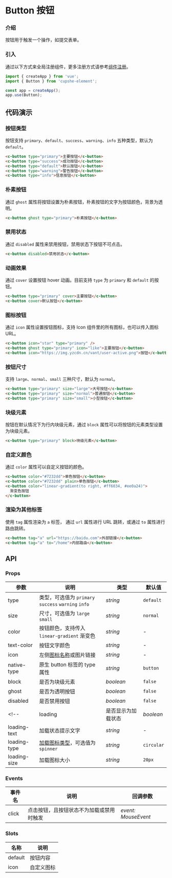 # Button 按钮

### 介绍

按钮用于触发一个操作，如提交表单。

### 引入

通过以下方式来全局注册组件，更多注册方式请参考[组件注册](#/zh-CN/advanced-usage#zu-jian-zhu-ce)。

```js
import { createApp } from 'vue';
import { Button } from 'cupshe-element';

const app = createApp();
app.use(Button);
```

## 代码演示

### 按钮类型

按钮支持 `primary`、`default`、`success`、`warning`、`info` 五种类型，默认为 `default`。

```html
<c-button type="primary">主要按钮</c-button>
<c-button type="success">成功按钮</c-button>
<c-button type="default">默认按钮</c-button>
<c-button type="warning">警告按钮</c-button>
<c-button type="info">信息按钮</c-button>
```

### 朴素按钮

通过 `ghost` 属性将按钮设置为朴素按钮，朴素按钮的文字为按钮颜色，背景为透明。

```html
<c-button ghost type="primary">朴素按钮</c-button>
```

### 禁用状态

通过 `disabled` 属性来禁用按钮，禁用状态下按钮不可点击。

```html
<c-button disabled>禁用状态</c-button>
```

### 动画效果

通过 `cover` 设置按钮 hover 动画。目前支持 `type` 为 `primary` 和 `default` 的按钮。

```html
<c-button type="primary" cover>主要按钮</c-button>
<c-button cover>默认按钮</c-button>
```

### 图标按钮

通过 `icon` 属性设置按钮图标，支持 Icon 组件里的所有图标，也可以传入图标 URL。

```html
<c-button icon="star" type="primary" />
<c-button ghost type="primary" icon="like">主要按钮</c-button>
<c-button icon="https://img.yzcdn.cn/vant/user-active.png">按钮</c-button>
```

### 按钮尺寸

支持 `large`、`normal`、`small` 三种尺寸，默认为 `normal`。

```html
<c-button type="primary" size="large">大号按钮</c-button>
<c-button type="primary" size="normal">普通按钮</c-button>
<c-button type="primary" size="small">小型按钮</c-button>
```

### 块级元素

按钮在默认情况下为行内块级元素，通过 `block` 属性可以将按钮的元素类型设置为块级元素。

```html
<c-button type="primary" block>块级元素</c-button>
```

### 自定义颜色

通过 `color` 属性可以自定义按钮的颜色。

```html
<c-button color="#7232dd">单色按钮</c-button>
<c-button color="#7232dd" plain>单色按钮</c-button>
<c-button color="linear-gradient(to right, #ff6034, #ee0a24)">
  渐变色按钮
</c-button>
```

### 渲染为其他标签

使用 `tag` 属性渲染为 `a` 标签， 通过 `url` 属性进行 URL 跳转，或通过 `to` 属性进行路由跳转。

```html
<c-button tag="a" url="https://baidu.com">外部链接</c-button>
<c-button tag="a" to="/home">内部路由</c-button>
```

## API

### Props

| 参数         | 说明                                                | 类型               | 默认值     |
| ------------ | --------------------------------------------------- | ------------------ | ---------- |
| type         | 类型，可选值为 `primary` `success` `warning` `info` | _string_           | `default`  |
| size         | 尺寸，可选值为 `large` `small`                      | _string_           | `normal`   |
| color        | 按钮颜色，支持传入 `linear-gradient` 渐变色         | _string_           | -          |
| text-color   | 按钮文字颜色                                        | _string_           | -          |
| icon         | 左侧[图标名称](#****/icon)或图片链接                | _string_           | -          |
| native-type  | 原生 button 标签的 type 属性                        | _string_           | `button`   |
| block        | 是否为块级元素                                      | _boolean_          | `false`    |
| ghost        | 是否为透明按钮                                      | _boolean_          | `false`    |
| disabled     | 是否禁用按钮                                        | _boolean_          | `false`    |
| <!--         | loading                                             | 是否显示为加载状态 | _boolean_  | `false` |
| loading-text | 加载状态提示文字                                    | _string_           | -          |
| loading-type | [加载图标类型](#/zh-CN/loading)，可选值为 `spinner` | _string_           | `circular` |
| loading-size | 加载图标大小                                        | _string_           | `20px`     | --> |

### Events

| 事件名 | 说明                                     | 回调参数            |
| ------ | ---------------------------------------- | ------------------- |
| click  | 点击按钮，且按钮状态不为加载或禁用时触发 | _event: MouseEvent_ |

### Slots

| 名称    | 说明       |
| ------- | ---------- |
| default | 按钮内容   |
| icon    | 自定义图标 |
